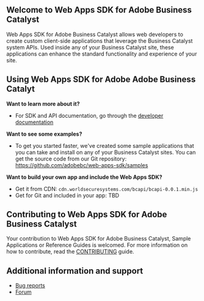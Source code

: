 ## Welcome to Web Apps SDK for Adobe Business Catalyst

Web Apps SDK for Adobe Business Catalyst allows web developers to create custom client-side applications that leverage the Business Catalyst system APIs. Used inside any of your Business Catalyst site, these applications can enhance the standard functionality and experience of your site.


## Using Web Apps SDK for Adobe Adobe Business Catalyt

**Want to learn more about it?**
* For SDK and API documentation, go through the [developer documentation](http://developers.businesscatalyst.com/developer-documentation/)

**Want to see some examples?**
* To get you started faster, we've created some sample applications that you can take and install on any of your Business Catalyst sites. You can get the source code from our Git repository: https://github.com/adobebc/web-apps-sdk/samples

**Want to build your own app and include the Web Apps SDK?**
* Get it from CDN: `cdn.worldsecuresystems.com/bcapi/bcapi-0.0.1.min.js`
* Get for Git and included in your app: TBD

## Contributing to Web Apps SDK for Adobe Business Catalyst

Your contribution to Web Apps SDK for Adobe Business Catalyst, Sample Applications or Reference Guides is welcomed. For more information on how to contribute, read the [CONTRIBUTING](https://github.com/adobebc/web-apps-sdk/blob/master/CONTRIBUTING.md) guide.

## Additional information and support

+	[Bug reports](https://github.com/adobebc/web-apps-sdk/issues)
+	[Forum](forums.adobe.com/community/business_catalyst/developer_forum)

